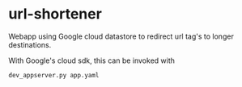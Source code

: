 # url-shortener
Webapp using Google cloud datastore to redirect url tag's to longer destinations.

With Google's cloud sdk, this can be invoked with
```
dev_appserver.py app.yaml
```
